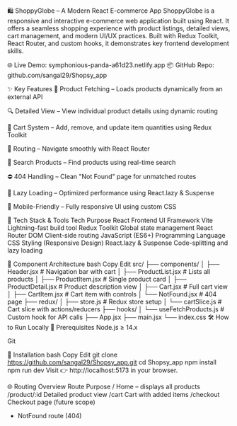 🛍️ ShoppyGlobe – A Modern React E-commerce App
ShoppyGlobe is a responsive and interactive e-commerce web application built using React. It offers a seamless shopping experience with product listings, detailed views, cart management, and modern UI/UX practices. Built with Redux Toolkit, React Router, and custom hooks, it demonstrates key frontend development skills.

🌐 Live Demo: symphonious-panda-a61d23.netlify.app
📦 GitHub Repo: github.com/sangal29/Shopsy_app

✨ Key Features
🔄 Product Fetching – Loads products dynamically from an external API

🔍 Detailed View – View individual product details using dynamic routing

🛒 Cart System – Add, remove, and update item quantities using Redux Toolkit

🧭 Routing – Navigate smoothly with React Router

🔎 Search Products – Find products using real-time search

⛔ 404 Handling – Clean "Not Found" page for unmatched routes

🚀 Lazy Loading – Optimized performance using React.lazy & Suspense

📱 Mobile-Friendly – Fully responsive UI using custom CSS

🧠 Tech Stack & Tools
Tech	Purpose
React	Frontend UI Framework
Vite	Lightning-fast build tool
Redux Toolkit	Global state management
React Router DOM	Client-side routing
JavaScript (ES6+)	Programming Language
CSS	Styling (Responsive Design)
React.lazy & Suspense	Code-splitting and lazy loading

🧩 Component Architecture
bash
Copy
Edit
src/
├── components/
│   ├── Header.jsx            # Navigation bar with cart
│   ├── ProductList.jsx       # Lists all products
│   ├── ProductItem.jsx       # Single product card
│   ├── ProductDetail.jsx     # Product description view
│   ├── Cart.jsx              # Full cart view
│   ├── CartItem.jsx          # Cart item with controls
│   └── NotFound.jsx          # 404 page
├── redux/
│   ├── store.js              # Redux store setup
│   └── cartSlice.js          # Cart slice with actions/reducers
├── hooks/
│   └── useFetchProducts.js   # Custom hook for API calls
├── App.jsx
├── main.jsx
└── index.css
🛠️ How to Run Locally
🔧 Prerequisites
Node.js ≥ 14.x

Git

🚀 Installation
bash
Copy
Edit
git clone https://github.com/sangal29/Shopsy_app.git
cd Shopsy_app
npm install
npm run dev
Visit 👉 http://localhost:5173 in your browser.

🌐 Routing Overview
Route	Purpose
/	Home – displays all products
/product/:id	Detailed product view
/cart	Cart with added items
/checkout	Checkout page (future scope)
*	NotFound route (404)

